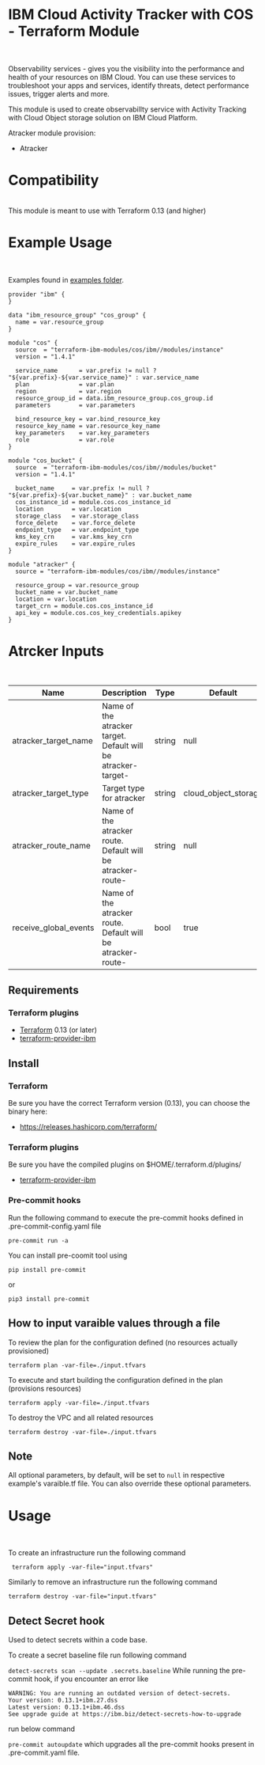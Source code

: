# IBM Cloud Activity Tracker with COS - Terraform Module
<br/>

Observability services - gives you the visibility into the performance and health of your resources on IBM Cloud. You can use these services to troubleshoot your apps and services, identify threats, detect performance issues, trigger alerts and more.

This module is used to create observabillty service with Activity Tracking with Cloud Object storage solution on IBM Cloud Platform.

Atracker module provision:
- Atracker

# Compatibility
<br/>
This module is meant to use with Terraform 0.13 (and higher)

# Example Usage
<br/>

Examples found in [examples folder](https://github.ibm.com/slz-v2-poc/terraform-atracker-module/tree/master/Examples).

```
provider "ibm" {
}

data "ibm_resource_group" "cos_group" {
  name = var.resource_group
}

module "cos" {
  source  = "terraform-ibm-modules/cos/ibm//modules/instance"
  version = "1.4.1"

  service_name      = var.prefix != null ? "${var.prefix}-${var.service_name}" : var.service_name
  plan              = var.plan
  region            = var.region
  resource_group_id = data.ibm_resource_group.cos_group.id
  parameters        = var.parameters

  bind_resource_key = var.bind_resource_key
  resource_key_name = var.resource_key_name
  key_parameters    = var.key_parameters
  role              = var.role
}

module "cos_bucket" {
  source  = "terraform-ibm-modules/cos/ibm//modules/bucket"
  version = "1.4.1"

  bucket_name     = var.prefix != null ? "${var.prefix}-${var.bucket_name}" : var.bucket_name
  cos_instance_id = module.cos.cos_instance_id
  location        = var.location
  storage_class   = var.storage_class
  force_delete    = var.force_delete
  endpoint_type   = var.endpoint_type
  kms_key_crn     = var.kms_key_crn
  expire_rules    = var.expire_rules
}

module "atracker" {
  source = "terraform-ibm-modules/cos/ibm//modules/instance"

  resource_group = var.resource_group
  bucket_name = var.bucket_name
  location = var.location
  target_crn = module.cos.cos_instance_id
  api_key = module.cos.cos_key_credentials.apikey
}
```

# Atrcker Inputs
<br/>

| Name        | Description      | Type    | Default | Required |
|-------------|------------------|---------|---------|----------|
|atracker_target_name| Name of the atracker target.  Default will be atracker-target-<region> | string | null | no |
|atracker_target_type | Target type for atracker | string | cloud_object_storage | yes |
|atracker_route_name | Name of the atracker route.  Default will be atracker-route-<region> | string| null | no |
|receive_global_events | Name of the atracker route.  Default will be atracker-route-<region> | bool | true | yes

## Requirements

### Terraform plugins

- [Terraform](https://www.terraform.io/downloads.html) 0.13 (or later)
- [terraform-provider-ibm](https://github.com/IBM-Cloud/terraform-provider-ibm)

## Install

### Terraform

Be sure you have the correct Terraform version (0.13), you can choose the binary here:
- https://releases.hashicorp.com/terraform/

### Terraform plugins

Be sure you have the compiled plugins on $HOME/.terraform.d/plugins/

- [terraform-provider-ibm](https://github.com/IBM-Cloud/terraform-provider-ibm)

### Pre-commit hooks

Run the following command to execute the pre-commit hooks defined in .pre-commit-config.yaml file
```
pre-commit run -a
```
You can install pre-coomit tool using

```
pip install pre-commit
```
or
```
pip3 install pre-commit
```
## How to input varaible values through a file

To review the plan for the configuration defined (no resources actually provisioned)
```
terraform plan -var-file=./input.tfvars
```
To execute and start building the configuration defined in the plan (provisions resources)
```
terraform apply -var-file=./input.tfvars
```

To destroy the VPC and all related resources
```
terraform destroy -var-file=./input.tfvars
```

## Note

All optional parameters, by default, will be set to `null` in respective example's varaible.tf file. You can also override these optional parameters.

# Usage
<br/>

To create an infrastructure run the following command

``` terraform apply -var-file="input.tfvars"```

Similarly to remove an infrastructure run the following command

```terraform destroy -var-file="input.tfvars"```

## Detect Secret hook
Used to detect secrets within a code base.

To create a secret baseline file run following command

```detect-secrets scan --update .secrets.baseline```
While running the pre-commit hook, if you encounter an error like

```
WARNING: You are running an outdated version of detect-secrets.
Your version: 0.13.1+ibm.27.dss
Latest version: 0.13.1+ibm.46.dss
See upgrade guide at https://ibm.biz/detect-secrets-how-to-upgrade
```

run below command

```pre-commit autoupdate```
which upgrades all the pre-commit hooks present in .pre-commit.yaml file.
